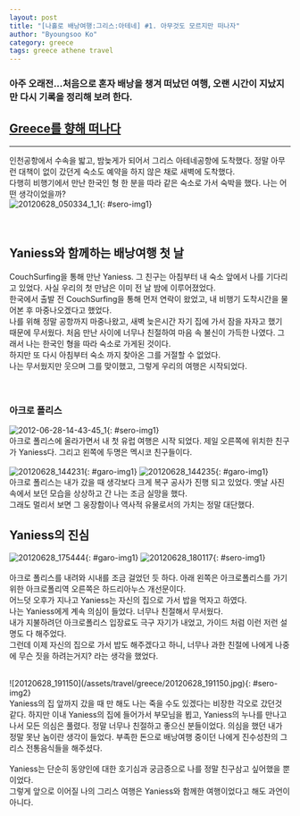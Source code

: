 ```yaml
---
layout: post
title: "[나홀로 배낭여행:그리스:아테네] #1. 아무것도 모르지만 떠나자"
author: "Byoungsoo Ko"
category: greece
tags: greece athene travel
---
```


### 아주 오래전...처음으로 혼자 배낭을 챙겨 떠났던 여행, 오랜 시간이 지났지만 다시 기록을 정리해 보려 한다.  


## [Greece를 향해 떠나다]()  
 ------

인천공항에서 수속을 밟고, 밤늦게가 되어서 그리스 아테네공항에 도착했다. 정말 아무런 대책이 없이 갔던게 숙소도 예약을 하지 않은 채로 새벽에 도착했다.  
다행히 비행기에서 만난 한국인 형 한 분을 따라 같은 숙소로 가서 숙박을 했다. 나는 어떤 생각이었을까?  
![20120628_050334_1_1](/assets/travel/greece/20120628_050334_1_1.png){: #sero-img1}
<br/><br/><br/>

>
## Yaniess와 함께하는 배낭여행 첫 날

CouchSurfing을 통해 만난 Yaniess. 그 친구는 아침부터 내 숙소 앞에서 나를 기다리고 있었다. 사실 우리의 첫 만남은 이미 전 날 밤에 이루어졌었다.  
한국에서 출발 전 CouchSurfing을 통해 먼저 연락이 왔었고, 내 비행기 도착시간을 물어본 후 마중나오겠다고 했었다.  
나를 위해 정말 공항까지 마중나왔고, 새벽 늦은시간 자기 집에 가서 잠을 자자고 했기 때문에 무서웠다.  처음 만난 사이에 너무나 친절하여 마음 속 불신이 가득한 나였다.  그래서 나는 한국인 형을 따라 숙소로 가게된 것이다.    
하지만 또 다시 아침부터 숙소 까지 찾아온 그를 거절할 수 없었다.  
나는 무서웠지만 웃으며 그를 맞이했고, 그렇게 우리의 여행은 시작되었다.  
<br/><br/>

### 아크로 폴리스
![2012-06-28-14-43-45_1](/assets/travel/greece/2012-06-28-14-43-45_1.png){: #sero-img1}
<br/>
아크로 폴리스에 올라가면서 내 첫 유럽 여행은 시작 되었다. 제일 오른쪽에 위치한 친구가 Yaniess다. 그리고 왼쪽에 두명은 멕시코 친구들이다.  
<br/>
![20120628_144231](/assets/travel/greece/20120628_144231.jpg){: #garo-img1}
![20120628_144235](/assets/travel/greece/20120628_144235.jpg){: #garo-img1}
<br/>
아크로 폴리스는 내가 갔을 때 생각보다 크게 복구 공사가 진행 되고 있었다. 옛날 사진속에서 보던 모습을 상상하고 간 나는 조금 실망을 했다.  
그래도 멀리서 보면 그 웅장함이나 역사적 유물로서의 가치는 정말 대단했다.
<br/>

>
## Yaniess의 진심

![20120628_175444](/assets/travel/greece/20120628_175444.jpg){: #garo-img1}
![20120628_180117](/assets/travel/greece/20120628_180117.jpg){: #sero-img1}
<br/><br/>
아크로 폴리스를 내려와 시내를 조금 걸었던 듯 하다. 아래 왼쪽은 아크로폴리스를 가기 위한 아크로폴리역 오른쪽은 하드리아누스 개선문이다.  
어느덧 오후가 지나고 Yaniess는 자신의 집으로 가서 밥을 먹자고 하였다.  
나는 Yaniess에게 계속 의심이 들었다. 너무나 친절해서 무서웠다.  
내가 지불하려던 아크로폴리스 입장료도 극구 자기가 내었고, 가이드 처럼 이런 저런 설명도 다 해주었다.  
그런데 이제 자신의 집으로 가서 밥도 해주겠다고 하니, 너무나 과한 친절에 나에게 나중에 무슨 짓을 하려는거지? 라는 생각을 했었다.

<br/>
![20120628_191150](/assets/travel/greece/20120628_191150.jpg){: #sero-img2}
<br/>
Yaniess의 집 앞까지 갔을 때 만 해도 나는 죽을 수도 있겠다는 비장한 각오로 갔던것 같다.
하지만 이내 Yaniess의 집에 들어가서 부모님을 뵙고, Yaniess의 누나를 만나고나서 모든 의심은 풀렸다.   
정말 너무나 친절하고 좋으신 분들이었다. 의심을 했던 내가 정말 못난 놈이란 생각이 들었다.  
부족한 돈으로 배낭여행 중이던 나에게 진수성찬의 그리스 전통음식들을 해주셨다.
<br/><br/>
Yaniess는 단순히 동양인에 대한 호기심과 궁금증으로 나를 정말 친구삼고 싶어했을 뿐이었다.  
<br/>
그렇게 앞으로 이어질 나의 그리스 여행은 Yaniess와 함께한 여행이었다고 해도 과언이 아니다.
